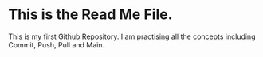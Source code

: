 # This is the Read Me File.

This is my first Github Repository. 
I am practising all the concepts including Commit, Push, Pull and Main.